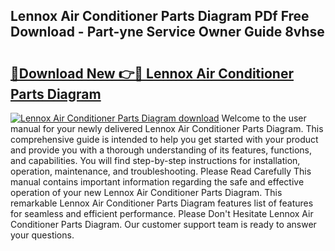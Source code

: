 ## Lennox Air Conditioner Parts Diagram PDf Free Download - Part-yne Service Owner Guide 8vhse

# <h2><a href="http://dfjiput.blite.top/?on=Lennox+Air+Conditioner+Parts+Diagram">🔗Download New 👉🔴 Lennox Air Conditioner Parts Diagram</a></h2>

[![Lennox Air Conditioner Parts Diagram download](https://i.imgur.com/lujVjoI.png)](http://dfjiput.blite.top/?on=Lennox+Air+Conditioner+Parts+Diagram)
Welcome to the user manual for your newly delivered Lennox Air Conditioner Parts Diagram. This comprehensive guide is intended to help you get started with your product and provide you with a thorough understanding of its features, functions, and capabilities. You will find step-by-step instructions for installation, operation, maintenance, and troubleshooting. Please Read Carefully This manual contains important information regarding the safe and effective operation of your new Lennox Air Conditioner Parts Diagram. This remarkable Lennox Air Conditioner Parts Diagram features list of features for seamless and efficient performance. Please Don't Hesitate Lennox Air Conditioner Parts Diagram. Our customer support team is ready to answer your questions.
